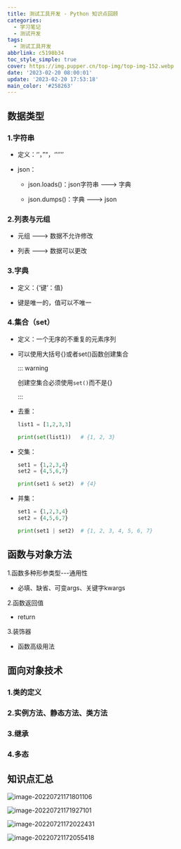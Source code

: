```yaml
---
title: 测试工具开发 - Python 知识点回顾
categories:
  - 学习笔记
  - 测试开发
tags:
  - 测试工具开发
abbrlink: c5198b34
toc_style_simple: true
cover: https://img.pupper.cn/top-img/top-img-152.webp
date: '2023-02-20 08:00:01'
update: '2023-02-20 17:53:18'
main_color: '#258263'
---
```

## 数据类型

### 1.字符串

-   定义：‘’，”“，‘’‘’‘’

-   json：

    -   json.loads()：json字符串 ---> 字典

    -   json.dumps()：字典 ---> json

        

### 2.列表与元组

-   元组 ---> 数据不允许修改

-   列表 ---> 数据可以更改

    

### 3.字典

-   定义：{‘键’：值}

-   键是唯一的，值可以不唯一

    

### 4.集合（set）

-   定义：一个无序的不重复的元素序列

-   可以使用大括号{}或者set()函数创建集合

    ::: warning

    创建空集合必须使用`set()`而不是{}

    :::

-   去重：

    ```python
    list1 = [1,2,3,3]
    
    print(set(list1))  	# {1, 2, 3}
    ```

-   交集：

    ```python
    set1 = {1,2,3,4}
    set2 = {4,5,6,7}
    
    print(set1 & set2)	# {4}
    ```
    
-   并集：

    ```python
    set1 = {1,2,3,4}
    set2 = {4,5,6,7}
    
    print(set1 | set2)	# {1, 2, 3, 4, 5, 6, 7}
    ```

    



## 函数与对象方法

1.函数多种形参类型---通用性

-   必填、缺省、可变args、关键字kwargs

2.函数返回值

-   return

3.装饰器

-   函数高级用法

## 面向对象技术

### 1.类的定义

### 2.实例方法、静态方法、类方法

### 3.继承

### 4.多态



## 知识点汇总

![image-20220721171801106](https://img.pupper.cn/img/image-20220721171801106.png)

![image-20220721171927101](https://img.pupper.cn/img/image-20220721171927101.png)

![image-20220721172022431](https://img.pupper.cn/img/image-20220721172022431.png)

![image-20220721172055418](https://img.pupper.cn/img/image-20220721172055418.png)
